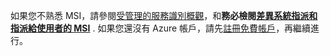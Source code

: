 如果您不熟悉 MSI，請參閱[受管理的服務識別概觀](~/articles/active-directory/pp/msi-overview.md)，和**務必檢閱[差異系統指派和指派給使用者的 MSI](~/articles/active-directory/pp/msi-overview.md#how-does-it-work)** . 如果您還沒有 Azure 帳戶，請先[註冊免費帳戶](https://azure.microsoft.com/free/)，再繼續進行。